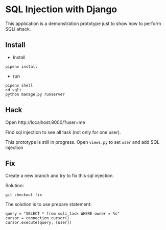 # SQL Injection with Django

This application is a demonstration prototype just to show how to perform SQLi attack.

## Install

- Install

```
pipenv install
```

- run

```
pipenv shell
cd sqli
python manage.py runserver
```

## Hack

Open http://localhost:8000/?user=me

Find sql injection to see all task (not only for one user).

This prototype is still in progress.
Open ``views.py`` to set ``user`` and add SQL injection


## Fix

Create a new branch and try to fix this sql injection.

Solution:

```
git checkout fix
```

The solution is to use prepare statement:

```
query = "SELECT * from sqli_task WHERE owner = %s"
cursor = connection.cursor()
cursor.execute(query, [user])
```
